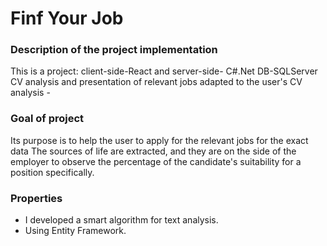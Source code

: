 # Finf Your Job
### Description of the project implementation
This is a project: client-side-React and server-side- C#.Net DB-SQLServer
CV analysis and presentation of relevant jobs adapted to the user's CV analysis -
### Goal of project
Its purpose is to help the user to apply for the relevant jobs for the exact data
The sources of life are extracted, and they are on the side of the employer to observe the percentage of the candidate's suitability for a position
specifically.
### Properties
* I developed a smart algorithm for text analysis.
* Using Entity Framework.
